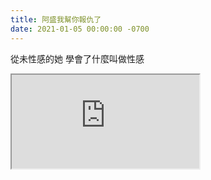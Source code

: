 ```yaml
---
title: 阿盛我幫你報仇了
date: 2021-01-05 00:00:00 -0700
---
```


從未性感的她 學會了什麼叫做性感

<div class="video-container">
    <iframe src="https://www.youtube.com/embed/XbAdNq-Z_aE" allow="accelerometer; autoplay; clipboard-write; encrypted-media; gyroscope; picture-in-picture" allowfullscreen></iframe>
</div>